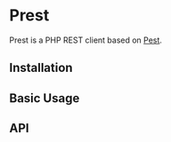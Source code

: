 Prest
=====

Prest is a PHP REST client based on [Pest](https://github.com/educoder/pest).

Installation
------------


Basic Usage
-----------

API
---